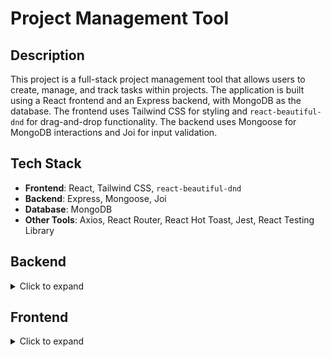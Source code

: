 # Project Management Tool

## Description

This project is a full-stack project management tool that allows users to create, manage, and track tasks within projects. The application is built using a React frontend and an Express backend, with MongoDB as the database. The frontend uses Tailwind CSS for styling and `react-beautiful-dnd` for drag-and-drop functionality. The backend uses Mongoose for MongoDB interactions and Joi for input validation.

## Tech Stack

- **Frontend**: React, Tailwind CSS, `react-beautiful-dnd`
- **Backend**: Express, Mongoose, Joi
- **Database**: MongoDB
- **Other Tools**: Axios, React Router, React Hot Toast, Jest, React Testing Library

## Backend

<details>
  <summary>Click to expand</summary>

### `backend/models/index.js`
- Defines the Mongoose schemas for `task` and `project`.
- Exports the `Project` model.

### `backend/server.js`
- Sets up the Express server.
- Connects to MongoDB using Mongoose.
- Configures middleware for CORS, JSON parsing, and URL encoding.
- Defines the API routes.

### `backend/routes/index.js`
- Defines the API routes for handling CRUD operations on projects and tasks.
- Uses Joi for input validation.
- Interacts with the MongoDB database using Mongoose.

### `backend/controllers/index.js`
- This file is currently empty. It could be used to define controller functions for handling business logic.

### `backend/.vscode/settings.json`
- Contains VS Code workspace settings, such as the color theme and editor preferences.

### `backend/package.json`
- Lists the dependencies and scripts for the backend project.
- Specifies the entry point (`server.js`) and the development server command (`nodemon`).

</details>

## Frontend

<details>
  <summary>Click to expand</summary>

### `frontend/package.json`
- Lists the dependencies and scripts for the frontend project.
- Specifies the entry point (`src/index.js`) and the build commands.

### `frontend/.vscode/settings.json`
- Contains VS Code workspace settings, such as custom dictionary words.

### `frontend/src/components/AppLayout.js`
- Defines the layout for the application, including the navbar and sidebar.

### `frontend/public/robots.txt`
- Specifies rules for web crawlers about which parts of the site can be accessed.

### `frontend/.gitignore`
- Specifies files and directories to be ignored by Git, such as `node_modules` and `.env`.

### `frontend/src/components/DropdownMenu.js`
- Defines a dropdown menu component for tasks, including options to edit or delete a task.

### `frontend/postcss.config.js`
- Configures PostCSS plugins, such as Tailwind CSS and Autoprefixer.

### `frontend/public/index.html`
- The main HTML file for the React application.

### `frontend/.gitattributes`
- Configures Git to handle text files with LF normalization.

### `frontend/public/manifest.json`
- Defines the web app manifest for the React application, including icons and theme colors.

### `frontend/src/components/EditProjectModal.js`
- Defines a modal component for editing a project (currently a placeholder).

### `frontend/README.md`
- Contains a brief description of the project.

### `frontend/src/App.test.js`
- Contains a basic test for the App component using React Testing Library.

### `frontend/src/index.css`
- Contains global CSS styles for the application, including Tailwind CSS imports.

### `frontend/src/components/Navbar.js`
- Defines the navbar component.

### `frontend/src/components/BtnPrimary.js`
- Defines a primary button component with specific styles.

### `frontend/src/components/BtnSecondary.js`
- Defines a secondary button component with specific styles.

### `frontend/src/index.js`
- The entry point for the React application.
- Renders the App component and sets up React Router.

### `frontend/src/reportWebVitals.js`
- Contains a function to report web vitals for performance monitoring.

### `frontend/tailwind.config.js`
- Configures Tailwind CSS, including custom colors and fonts.

### `frontend/src/components/TaskModal.js`
- Defines a modal component for displaying task details.

### `frontend/src/components/Task.js`
- Defines the main component for displaying and managing tasks within a project.
- Handles drag-and-drop functionality using `react-beautiful-dnd`.

### `frontend/src/components/Sidebar.js`
- Defines the sidebar component, which lists all projects and allows creating new projects.

### `frontend/src/components/ProjectDropdown.js`
- Defines a dropdown menu component for projects, including options to edit or delete a project.

### `frontend/src/components/AddTaskModal.js`
- Defines a modal component for adding or editing a task.

### `frontend/src/components/AddProjectModal.js`
- Defines a modal component for adding or editing a project.

### `frontend/src/setupTests.js`
- Sets up Jest and React Testing Library for testing.

### `frontend/.env`
- Contains environment variables for the frontend project, such as the backend API URL.

### `frontend/src/App.js`
- The main App component.
- Sets up routes using React Router and includes the layout and toast notifications.

</details>